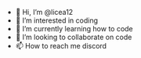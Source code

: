 - 👋 Hi, I’m @licea12
- 👀 I’m interested in coding
- 🌱 I’m currently learning how to code
- 💞️ I’m looking to collaborate on code
- 📫 How to reach me discord

<!---
licea12/licea12 is a ✨ special ✨ repository because its `README.md` (this file) appears on your GitHub profile.
You can click the Preview link to take a look at your changes.
--->
